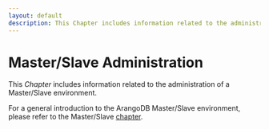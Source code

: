 ```yaml
---
layout: default
description: This Chapter includes information related to the administration of a Master/Slaveenvironment
---
```

Master/Slave Administration
===========================

This _Chapter_ includes information related to the administration of a Master/Slave
environment.

For a general introduction to the ArangoDB Master/Slave environment, please refer
to the Master/Slave [chapter](architecture-deployment-modes-master-slave.html).
